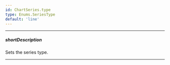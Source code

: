 ```yaml
---
id: ChartSeries.type
type: Enums.SeriesType
default: 'line'
---
```

---
##### shortDescription
Sets the series type.

---

